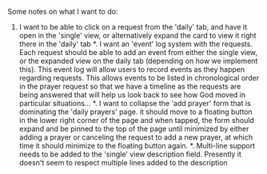 Some notes on what I want to do:

1. I want to be able to click on a request from the 'daily' tab, and have it open in the 'single' view, or alternatively expand the card to view it right there in the 'daily' tab
*. I want an 'event' log system with the requests. Each request should be able to add an event from either the single view, or the expanded view on the daily tab (depending on how we implement this). This event log will allow users to record events as they happen regarding requests. This allows events to be listed in chronological order in the prayer request so that we have a timeline as the requests are being answered that will help us look back to see how God moved in particular situations...
*. I want to collapse the 'add prayer' form that is dominating the 'daily prayers' page. it should move to a floating button in the lower right corner of the page and when tapped, the form should expand and be pinned to the top of the page until minimized by either adding a prayer or canceling the request to add a new prayer, at which time it should minimize to the floating button again.
*. Multi-line support needs to be added to the 'single' view description field. Presently it doesn't seem to respect multiple lines added to the description 
